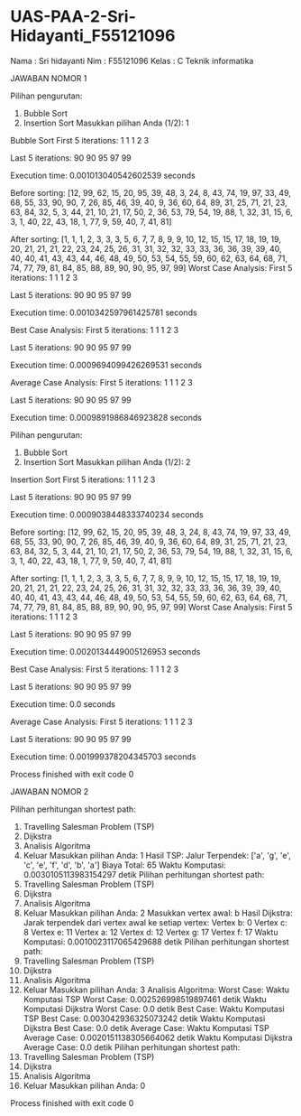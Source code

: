 # UAS-PAA-2-Sri-Hidayanti_F55121096
Nama : Sri hidayanti Nim : F55121096 Kelas : C Teknik informatika

JAWABAN NOMOR 1

Pilihan pengurutan:
1. Bubble Sort
2. Insertion Sort
Masukkan pilihan Anda (1/2): 1

Bubble Sort
First 5 iterations:
1
1
1
2
3

Last 5 iterations:
90
90
95
97
99

Execution time: 0.001013040542602539 seconds

Before sorting:
[12, 99, 62, 15, 20, 95, 39, 48, 3, 24, 8, 43, 74, 19, 97, 33, 49, 68, 55, 33, 90, 90, 7, 26, 85, 46, 39, 40, 9, 36, 60, 64, 89, 31, 25, 71, 21, 23, 63, 84, 32, 5, 3, 44, 21, 10, 21, 17, 50, 2, 36, 53, 79, 54, 19, 88, 1, 32, 31, 15, 6, 3, 1, 40, 22, 43, 18, 1, 77, 9, 59, 40, 7, 41, 81]

After sorting:
[1, 1, 1, 2, 3, 3, 3, 5, 6, 7, 7, 8, 9, 9, 10, 12, 15, 15, 17, 18, 19, 19, 20, 21, 21, 21, 22, 23, 24, 25, 26, 31, 31, 32, 32, 33, 33, 36, 36, 39, 39, 40, 40, 40, 41, 43, 43, 44, 46, 48, 49, 50, 53, 54, 55, 59, 60, 62, 63, 64, 68, 71, 74, 77, 79, 81, 84, 85, 88, 89, 90, 90, 95, 97, 99]
Worst Case Analysis:
First 5 iterations:
1
1
1
2
3

Last 5 iterations:
90
90
95
97
99

Execution time: 0.0010342597961425781 seconds

Best Case Analysis:
First 5 iterations:
1
1
1
2
3

Last 5 iterations:
90
90
95
97
99

Execution time: 0.0009694099426269531 seconds

Average Case Analysis:
First 5 iterations:
1
1
1
2
3

Last 5 iterations:
90
90
95
97
99

Execution time: 0.0009891986846923828 seconds

Pilihan pengurutan:
1. Bubble Sort
2. Insertion Sort
Masukkan pilihan Anda (1/2): 2

Insertion Sort
First 5 iterations:
1
1
1
2
3

Last 5 iterations:
90
90
95
97
99

Execution time: 0.0009038448333740234 seconds

Before sorting:
[12, 99, 62, 15, 20, 95, 39, 48, 3, 24, 8, 43, 74, 19, 97, 33, 49, 68, 55, 33, 90, 90, 7, 26, 85, 46, 39, 40, 9, 36, 60, 64, 89, 31, 25, 71, 21, 23, 63, 84, 32, 5, 3, 44, 21, 10, 21, 17, 50, 2, 36, 53, 79, 54, 19, 88, 1, 32, 31, 15, 6, 3, 1, 40, 22, 43, 18, 1, 77, 9, 59, 40, 7, 41, 81]

After sorting:
[1, 1, 1, 2, 3, 3, 3, 5, 6, 7, 7, 8, 9, 9, 10, 12, 15, 15, 17, 18, 19, 19, 20, 21, 21, 21, 22, 23, 24, 25, 26, 31, 31, 32, 32, 33, 33, 36, 36, 39, 39, 40, 40, 40, 41, 43, 43, 44, 46, 48, 49, 50, 53, 54, 55, 59, 60, 62, 63, 64, 68, 71, 74, 77, 79, 81, 84, 85, 88, 89, 90, 90, 95, 97, 99]
Worst Case Analysis:
First 5 iterations:
1
1
1
2
3

Last 5 iterations:
90
90
95
97
99

Execution time: 0.0020134449005126953 seconds

Best Case Analysis:
First 5 iterations:
1
1
1
2
3

Last 5 iterations:
90
90
95
97
99

Execution time: 0.0 seconds

Average Case Analysis:
First 5 iterations:
1
1
1
2
3

Last 5 iterations:
90
90
95
97
99

Execution time: 0.001999378204345703 seconds

Process finished with exit code 0

JAWABAN NOMOR 2

Pilihan perhitungan shortest path:
1. Travelling Salesman Problem (TSP)
2. Dijkstra
3. Analisis Algoritma
0. Keluar
Masukkan pilihan Anda: 1
Hasil TSP:
Jalur Terpendek: ['a', 'g', 'e', 'c', 'e', 'f', 'd', 'b', 'a']
Biaya Total: 65
Waktu Komputasi: 0.0030105113983154297 detik
Pilihan perhitungan shortest path:
1. Travelling Salesman Problem (TSP)
2. Dijkstra
3. Analisis Algoritma
0. Keluar
Masukkan pilihan Anda: 2
Masukkan vertex awal: b
Hasil Dijkstra:
Jarak terpendek dari vertex awal ke setiap vertex:
Vertex b: 0
Vertex c: 8
Vertex e: 11
Vertex a: 12
Vertex d: 12
Vertex g: 17
Vertex f: 17
Waktu Komputasi: 0.0010023117065429688 detik
Pilihan perhitungan shortest path:
1. Travelling Salesman Problem (TSP)
2. Dijkstra
3. Analisis Algoritma
0. Keluar
Masukkan pilihan Anda: 3
Analisis Algoritma:
Worst Case:
Waktu Komputasi TSP Worst Case: 0.002526998519897461 detik
Waktu Komputasi Dijkstra Worst Case: 0.0 detik
Best Case:
Waktu Komputasi TSP Best Case: 0.003042936325073242 detik
Waktu Komputasi Dijkstra Best Case: 0.0 detik
Average Case:
Waktu Komputasi TSP Average Case: 0.0020151138305664062 detik
Waktu Komputasi Dijkstra Average Case: 0.0 detik
Pilihan perhitungan shortest path:
1. Travelling Salesman Problem (TSP)
2. Dijkstra
3. Analisis Algoritma
0. Keluar
Masukkan pilihan Anda: 0

Process finished with exit code 0
